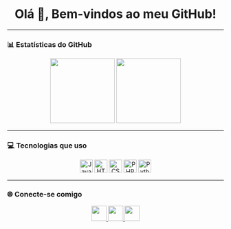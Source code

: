 <h1 align = "center">Olá 👋, Bem-vindos ao meu GitHub!</h1>

---

### 📊 Estatísticas do GitHub

<div align = "center">
  <img src="https://github-readme-stats.vercel.app/api?username=theuzvini&show_icons=true&theme=dracula&count_private=true&hide_border=false" height="150" />
  <img src="https://github-readme-stats.vercel.app/api/top-langs?username=theuzvini&layout=compact&theme=dracula&langs_count=6&hide_border=false" height="150"/>
</div>

---

### 💻 Tecnologias que uso

<div align = "center">
  <img src="https://cdn.jsdelivr.net/gh/devicons/devicon/icons/javascript/javascript-original.svg" height="30" alt="JavaScript" margin-right = "30px"/>
  <img src="https://cdn.jsdelivr.net/gh/devicons/devicon/icons/html5/html5-original.svg" height="30" alt="HTML5" margin-right = "30px"/>
  <img src="https://cdn.jsdelivr.net/gh/devicons/devicon/icons/css3/css3-original.svg" height="30" alt="CSS3" margin-right = "30px"/>
  <img src="https://cdn.jsdelivr.net/gh/devicons/devicon/icons/php/php-original.svg" height="30" alt="PHP" margin-right = "30px"/>
  <img src="https://cdn.jsdelivr.net/gh/devicons/devicon/icons/java/java-original.svg" height="30" alt="Python"/>
</div>

---

### 🌐 Conecte-se comigo

<div align = "center">
  <a href="https://discord.com" target="_blank">
    <img src="https://img.shields.io/static/v1?message=Discord&logo=discord&label=&color=7289DA&logoColor=white&style=for-the-badge" height="35" />
  </a>
  <a href="mailto:seuemail@gmail.com" target="_blank">
    <img src="https://img.shields.io/static/v1?message=Gmail&logo=gmail&label=&color=D14836&logoColor=white&style=for-the-badge" height="35" />
  </a>
  <a href="https://linkedin.com" target="_blank">
    <img src="https://img.shields.io/static/v1?message=LinkedIn&logo=linkedin&label=&color=0077B5&logoColor=white&style=for-the-badge" height="35" />
  </a>
</div>
